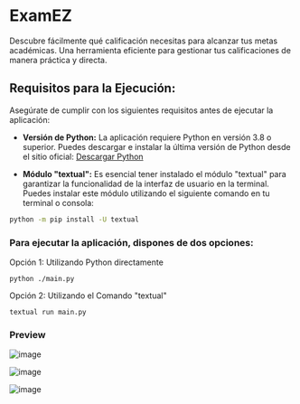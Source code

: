 # ExamEZ
Descubre fácilmente qué calificación necesitas para alcanzar tus metas académicas. Una herramienta eficiente para gestionar tus calificaciones de manera práctica y directa.


## Requisitos para la Ejecución:

Asegúrate de cumplir con los siguientes requisitos antes de ejecutar la aplicación:

- **Versión de Python:** La aplicación requiere Python en versión 3.8 o superior. Puedes descargar e instalar la última versión de Python desde el sitio oficial: [Descargar Python](https://www.python.org/downloads/)
  
- **Módulo "textual":** Es esencial tener instalado el módulo "textual" para garantizar la funcionalidad de la interfaz de usuario en la terminal. Puedes instalar este módulo utilizando el siguiente comando en tu terminal o consola:

```bash
python -m pip install -U textual
```

### Para ejecutar la aplicación, dispones de dos opciones:

Opción 1: Utilizando Python directamente
```
python ./main.py
```

Opción 2: Utilizando el Comando "textual"
```
textual run main.py
```

### Preview

![image](https://github.com/Cxx-mlr/ExamEZ/assets/37257545/5c9c8bd8-ef87-44c0-80a1-880959294552)

![image](https://github.com/Cxx-mlr/ExamEZ/assets/37257545/dd901d36-34fe-44c5-a56c-2bda9ada199d)

![image](https://github.com/Cxx-mlr/ExamEZ/assets/37257545/c7f95484-d8b7-4a6d-bd0b-8708a65220f6)


